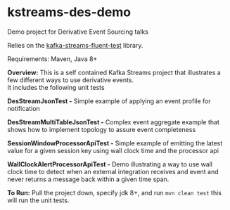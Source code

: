 # kstreams-des-demo
Demo project for Derivative Event Sourcing talks

Relies on the [kafka-streams-fluent-test](https://github.com/jbfletch/kafka-streams-fluent-test) library.

Requirements: 
Maven, Java 8+

**Overview:**
This is a self contained Kafka Streams project that illustrates a few different ways to use derivative events.  
It includes the following unit tests

**DesStreamJsonTest -** Simple example of applying an event profile for notification 

**DesStreamMultiTableJsonTest -** Complex event aggregate example that shows how to implement topology to assure event completeness

**SessionWindowProcessorApiTest -** Simple example of emitting the latest value for a given session key using wall clock time and the processor api

**WallClockAlertProcessorApiTest -** Demo illustrating a way to use wall clock time to detect when an external integration receives and event and never returns a message back within a given time span. 

**To Run:**
Pull the project down, specify jdk 8+, and run `mvn clean test` this will run the unit tests. 
